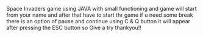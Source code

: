 Space Invaders game using JAVA with small functioning and game will start from your name and after that have to start thr game if u need some break there is an option of pause and continue using C & Q button it will appear after pressing the ESC button so Give a try thankyou!!
